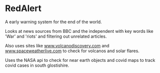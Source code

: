 # RedAlert
A early warning system for the end of the world.

Looks at news sources from BBC and the independent with key words like 'War' and 'riots' and filtering out unrelated articles.

Also uses sites like www.volcanodiscovery.com and www.spaceweatherlive.com to check for volcanos and solar flares.

Uses the NASA api to check for near earth objects and covid maps to track covid cases in south glostishire.
